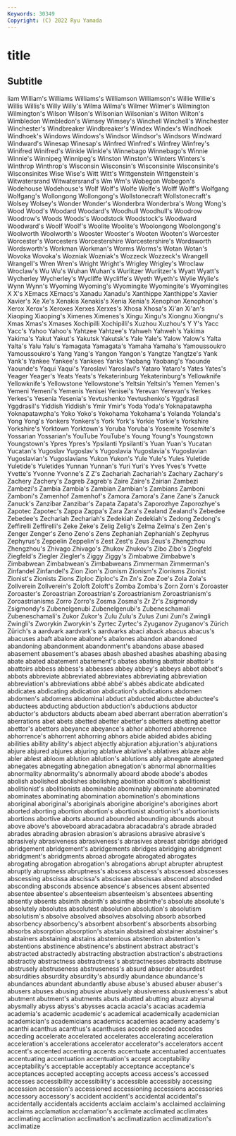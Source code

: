 ```yaml
---
Keywords: 30349
Copyright: (C) 2022 Ryu Yamada
---
```



# title

## Subtitle
liam
William's Williams Williams's Williamson Williamson's Willie Willie's Willis Willis's Willy
Willy's Wilma Wilma's Wilmer Wilmer's Wilmington Wilmington's Wilson Wilson's Wilsonian
Wilsonian's Wilton Wilton's Wimbledon Wimbledon's Wimsey Wimsey's Winchell Winchell's Winchester
Winchester's Windbreaker Windbreaker's Windex Windex's Windhoek Windhoek's Windows Windows's Windsor
Windsor's Windsors Windward Windward's Winesap Winesap's Winfred Winfred's Winfrey Winfrey's
Winifred Winifred's Winkle Winkle's Winnebago Winnebago's Winnie Winnie's Winnipeg Winnipeg's
Winston Winston's Winters Winters's Winthrop Winthrop's Wisconsin Wisconsin's Wisconsinite Wisconsinite's
Wisconsinites Wise Wise's Witt Witt's Wittgenstein Wittgenstein's Witwatersrand Witwatersrand's Wm
Wm's Wobegon Wobegon's Wodehouse Wodehouse's Wolf Wolf's Wolfe Wolfe's Wolff
Wolff's Wolfgang Wolfgang's Wollongong Wollongong's Wollstonecraft Wollstonecraft's Wolsey Wolsey's Wonder
Wonder's Wonderbra Wonderbra's Wong Wong's Wood Wood's Woodard Woodard's Woodhull
Woodhull's Woodrow Woodrow's Woods Woods's Woodstock Woodstock's Woodward Woodward's Woolf
Woolf's Woolite Woolite's Woolongong Woolongong's Woolworth Woolworth's Wooster Wooster's Wooten
Wooten's Worcester Worcester's Worcesters Worcestershire Worcestershire's Wordsworth Wordsworth's Workman Workman's
Worms Worms's Wotan Wotan's Wovoka Wovoka's Wozniak Wozniak's Wozzeck Wozzeck's
Wrangell Wrangell's Wren Wren's Wright Wright's Wrigley Wrigley's Wroclaw Wroclaw's
Wu Wu's Wuhan Wuhan's Wurlitzer Wurlitzer's Wyatt Wyatt's Wycherley Wycherley's
Wycliffe Wycliffe's Wyeth Wyeth's Wylie Wylie's Wynn Wynn's Wyoming Wyoming's
Wyomingite Wyomingite's Wyomingites X X's XEmacs XEmacs's Xanadu Xanadu's Xanthippe
Xanthippe's Xavier Xavier's Xe Xe's Xenakis Xenakis's Xenia Xenia's Xenophon
Xenophon's Xerox Xerox's Xeroxes Xerxes Xerxes's Xhosa Xhosa's Xi'an Xi'an's
Xiaoping Xiaoping's Ximenes Ximenes's Xingu Xingu's Xiongnu Xiongnu's Xmas Xmas's
Xmases Xochipilli Xochipilli's Xuzhou Xuzhou's Y Y's Yacc Yacc's Yahoo
Yahoo's Yahtzee Yahtzee's Yahweh Yahweh's Yakima Yakima's Yakut Yakut's Yakutsk
Yakutsk's Yale Yale's Yalow Yalow's Yalta Yalta's Yalu Yalu's Yamagata
Yamagata's Yamaha Yamaha's Yamoussoukro Yamoussoukro's Yang Yang's Yangon Yangon's Yangtze
Yangtze's Yank Yank's Yankee Yankee's Yankees Yanks Yaobang Yaobang's Yaounde
Yaounde's Yaqui Yaqui's Yaroslavl Yaroslavl's Yataro Yataro's Yates Yates's Yeager
Yeager's Yeats Yeats's Yekaterinburg Yekaterinburg's Yellowknife Yellowknife's Yellowstone Yellowstone's Yeltsin
Yeltsin's Yemen Yemen's Yemeni Yemeni's Yemenis Yenisei Yenisei's Yerevan Yerevan's
Yerkes Yerkes's Yesenia Yesenia's Yevtushenko Yevtushenko's Yggdrasil Yggdrasil's Yiddish Yiddish's
Ymir Ymir's Yoda Yoda's Yoknapatawpha Yoknapatawpha's Yoko Yoko's Yokohama Yokohama's
Yolanda Yolanda's Yong Yong's Yonkers Yonkers's York York's Yorkie Yorkie's
Yorkshire Yorkshire's Yorktown Yorktown's Yoruba Yoruba's Yosemite Yosemite's Yossarian Yossarian's
YouTube YouTube's Young Young's Youngstown Youngstown's Ypres Ypres's Ypsilanti Ypsilanti's
Yuan Yuan's Yucatan Yucatan's Yugoslav Yugoslav's Yugoslavia Yugoslavia's Yugoslavian Yugoslavian's
Yugoslavians Yukon Yukon's Yule Yule's Yules Yuletide Yuletide's Yuletides Yunnan
Yunnan's Yuri Yuri's Yves Yves's Yvette Yvette's Yvonne Yvonne's Z
Z's Zachariah Zachariah's Zachary Zachary's Zachery Zachery's Zagreb Zagreb's Zaire
Zaire's Zairian Zambezi Zambezi's Zambia Zambia's Zambian Zambian's Zambians Zamboni
Zamboni's Zamenhof Zamenhof's Zamora Zamora's Zane Zane's Zanuck Zanuck's Zanzibar
Zanzibar's Zapata Zapata's Zaporozhye Zaporozhye's Zapotec Zapotec's Zappa Zappa's Zara
Zara's Zealand Zealand's Zebedee Zebedee's Zechariah Zechariah's Zedekiah Zedekiah's Zedong
Zedong's Zeffirelli Zeffirelli's Zeke Zeke's Zelig Zelig's Zelma Zelma's Zen
Zen's Zenger Zenger's Zeno Zeno's Zens Zephaniah Zephaniah's Zephyrus Zephyrus's
Zeppelin Zeppelin's Zest Zest's Zeus Zeus's Zhengzhou Zhengzhou's Zhivago Zhivago's
Zhukov Zhukov's Zibo Zibo's Ziegfeld Ziegfeld's Ziegler Ziegler's Ziggy Ziggy's
Zimbabwe Zimbabwe's Zimbabwean Zimbabwean's Zimbabweans Zimmerman Zimmerman's Zinfandel Zinfandel's Zion
Zion's Zionism Zionism's Zionisms Zionist Zionist's Zionists Zions Ziploc Ziploc's
Zn Zn's Zoe Zoe's Zola Zola's Zollverein Zollverein's Zoloft Zoloft's
Zomba Zomba's Zorn Zorn's Zoroaster Zoroaster's Zoroastrian Zoroastrian's Zoroastrianism Zoroastrianism's
Zoroastrianisms Zorro Zorro's Zosma Zosma's Zr Zr's Zsigmondy Zsigmondy's Zubenelgenubi
Zubenelgenubi's Zubeneschamali Zubeneschamali's Zukor Zukor's Zulu Zulu's Zulus Zuni Zuni's
Zwingli Zwingli's Zworykin Zworykin's Zyrtec Zyrtec's Zyuganov Zyuganov's Zürich Zürich's
a aardvark aardvark's aardvarks abaci aback abacus abacus's abacuses abaft
abalone abalone's abalones abandon abandoned abandoning abandonment abandonment's abandons abase
abased abasement abasement's abases abash abashed abashes abashing abasing abate
abated abatement abatement's abates abating abattoir abattoir's abattoirs abbess abbess's
abbesses abbey abbey's abbeys abbot abbot's abbots abbreviate abbreviated abbreviates
abbreviating abbreviation abbreviation's abbreviations abbé abbé's abbés abdicate abdicated abdicates
abdicating abdication abdication's abdications abdomen abdomen's abdomens abdominal abduct abducted
abductee abductee's abductees abducting abduction abduction's abductions abductor abductor's abductors
abducts abeam abed aberrant aberration aberration's aberrations abet abets abetted
abetter abetter's abetters abetting abettor abettor's abettors abeyance abeyance's abhor
abhorred abhorrence abhorrence's abhorrent abhorring abhors abide abided abides abiding
abilities ability ability's abject abjectly abjuration abjuration's abjurations abjure abjured
abjures abjuring ablative ablative's ablatives ablaze able abler ablest abloom
ablution ablution's ablutions ably abnegate abnegated abnegates abnegating abnegation abnegation's
abnormal abnormalities abnormality abnormality's abnormally aboard abode abode's abodes abolish
abolished abolishes abolishing abolition abolition's abolitionist abolitionist's abolitionists abominable abominably
abominate abominated abominates abominating abomination abomination's abominations aboriginal aboriginal's aboriginals
aborigine aborigine's aborigines abort aborted aborting abortion abortion's abortionist abortionist's
abortionists abortions abortive aborts abound abounded abounding abounds about above
above's aboveboard abracadabra abracadabra's abrade abraded abrades abrading abrasion abrasion's
abrasions abrasive abrasive's abrasively abrasiveness abrasiveness's abrasives abreast abridge abridged
abridgement abridgement's abridgements abridges abridging abridgment abridgment's abridgments abroad abrogate
abrogated abrogates abrogating abrogation abrogation's abrogations abrupt abrupter abruptest abruptly
abruptness abruptness's abscess abscess's abscessed abscesses abscessing abscissa abscissa's abscissae
abscissas abscond absconded absconding absconds absence absence's absences absent absented
absentee absentee's absenteeism absenteeism's absentees absenting absently absents absinth absinth's
absinthe absinthe's absolute absolute's absolutely absolutes absolutest absolution absolution's absolutism
absolutism's absolve absolved absolves absolving absorb absorbed absorbency absorbency's absorbent
absorbent's absorbents absorbing absorbs absorption absorption's abstain abstained abstainer abstainer's
abstainers abstaining abstains abstemious abstention abstention's abstentions abstinence abstinence's abstinent
abstract abstract's abstracted abstractedly abstracting abstraction abstraction's abstractions abstractly abstractness
abstractness's abstractnesses abstracts abstruse abstrusely abstruseness abstruseness's absurd absurder absurdest
absurdities absurdity absurdity's absurdly abundance abundance's abundances abundant abundantly abuse
abuse's abused abuser abuser's abusers abuses abusing abusive abusively abusiveness
abusiveness's abut abutment abutment's abutments abuts abutted abutting abuzz abysmal
abysmally abyss abyss's abysses acacia acacia's acacias academia academia's academic
academic's academical academically academician academician's academicians academics academies academy academy's
acanthi acanthus acanthus's acanthuses accede acceded accedes acceding accelerate accelerated
accelerates accelerating acceleration acceleration's accelerations accelerator accelerator's accelerators accent accent's
accented accenting accents accentuate accentuated accentuates accentuating accentuation accentuation's accept
acceptability acceptability's acceptable acceptably acceptance acceptance's acceptances accepted accepting accepts
access access's accessed accesses accessibility accessibility's accessible accessibly accessing accession
accession's accessioned accessioning accessions accessories accessory accessory's accident accident's accidental
accidental's accidentally accidentals accidents acclaim acclaim's acclaimed acclaiming acclaims acclamation
acclamation's acclimate acclimated acclimates acclimating acclimation acclimation's acclimatization acclimatization's acclimatize
